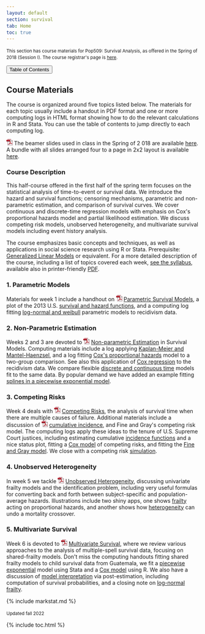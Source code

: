 ```yaml
---
layout: default
section: survival
tab: Home
toc: true
---
```


<div class="lead"><small>
This section has course materials for Pop509: Survival Analysis, as offered in 
the Spring of 2018 (Session I). The course registrar's page is
<a href="https://registrar.princeton.edu/course-offerings/course_details.xml?courseid=009628&term=1184">here</a>.
</small></div>

<button type="button" class="btn btn-default pull-right" data-toggle="collapse"
data-target="#toc">Table of Contents</button>

## Course Materials

The course is organized around five topics listed below. The materials for each 
topic usually include a handout in PDF format and one or more computing logs
in HTML format showing how to do the relevant calculations in R and
Stata. You can use the table of contents to jump directly to each computing log. 

![](/images/pdficon_small.png) The beamer slides used in class in the Spring of 2
018 are available [here](slides). A bundle with all slides arranged four to a 
page in 2x2 layout is available [here](pop509handouts.pdf). 

### Course Description

This half-course offered in the first half of the spring term focuses on
the statistical analysis of time-to-event or survival data. We introduce
the hazard and survival functions; censoring mechanisms, parametric and
non-parametric estimation, and comparison of survival curves. We cover
continuous and discrete-time regression models with emphasis on Cox's
proportional hazards model and partial likelihood estimation. We discuss
competing risk models, unobserved heterogeneity, and multivariate
survival models including event history analysis. 

The course emphasizes basic concepts and techniques, as well as applications 
in social science research using R or Stata. Prerequisite: 
[Generalized Linear Models](glms) or equivalent.
For a more detailed description of the course, including a list
of topics covered each week, [see the syllabus](syllabus), available 
also in printer-friendly [PDF](pop509syllabus.pdf).

### 1. Parametric Models

Materials for week 1 include a handhout on
![](/images/pdficon_small.png) [Parametric Survival Models](ParametricSurvival.pdf), 
a plot of the 2013 U.S. [survival and hazard functions](us2013), and a 
computing log fitting [log-normal and weibull](recid1) parametric models to 
recidivism data.

### 2. Non-Parametric Estimation

Weeks 2 and 3 are devoted to
![](/images/pdficon_small.png)
[Non-parametric Estimation](NonParametricSurvival.pdf) in Survival Models.
Computing materials include a 
log applying [Kaplan-Meier and Mantel-Haenzsel](gehan), and a log
fitting [Cox's proportional hazards](cox) model to a two-group comparison. 
See also this application of [Cox regression](recid2) to the recidivism data. 
We compare flexible [discrete and continuous time](recid3) models fit to the 
same data. By popular demand we have added an example fitting
[splines in a piecewise exponential model](pwespline).

### 3. Competing Risks

Week 4 deals with
![](/images/pdficon_small.png) [Competing Risks](CompetingRisks.pdf), the
analysis of survival time when there are multiple causes of failure.
Additional materials include a discussion of
![](/images/pdficon_small.png) [cumulative incidence](CumulativeIncidence.pdf),
and Fine and Gray's competing risk model. The computing logs apply these
ideas to the tenure of U.S. Supreme Court justices, including estimating
cumulative [incidence functions](justices) and a nice status plot, 
fitting a [Cox model](justices2) of competing risks, and fitting
the [Fine and Gray model](justices3). We close with a competing risk
[simulation](simcomp).

### 4. Unobserved Heterogeneity

In week 5 we tackle 
![](/images/pdficon_small.png) [Unobserved Heterogeneity](UnobservedHeterogeneity.pdf),
discussing univariate frailty models and the identification problem,
including very useful formulas for converting back and forth between
subject-specific and population-average hazards. Illustrations include
two shiny apps, one shows [frailty](frailtyApp) acting on
proportional hazards, and another shows how [heterogeneity](heterogeneityApp) 
can undo a mortality crossover.

### 5. Multivariate Survival

Week 6 is devoted to
![](/images/pdficon_small.png) [Multivariate Survival](MultivariateSurvival.pdf),
where we review various approaches to the analysis of multiple-spell
survival data, focusing on shared-frailty models. Don't miss the
computing handouts fitting shared frailty models to child survival data
from Guatemala, we fit a [piecewise exponential](frailty) model using
Stata and a [Cox model](frailtyr) using R. We also have a discussion of [model
interpretation](frailty2) via post-estimation, including computation of survival 
probabilities, and a closing note on [log-normal frailty](frailty2r).

{% include markstat.md %}

<small>Updated fall 2022</small>

{% include toc.html %}
